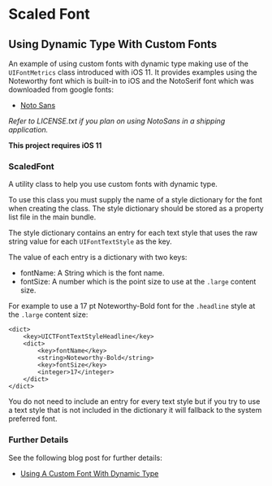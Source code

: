 #  Scaled Font

## Using Dynamic Type With Custom Fonts

An example of using custom fonts with dynamic type making use of the `UIFontMetrics` class introduced with iOS 11. It provides examples using the Noteworthy font which is built-in to iOS and the NotoSerif font which was downloaded from google fonts:

+ [Noto Sans]([NotoSans](https://fonts.google.com/specimen/Noto+Serif?selection.family=Noto+Serif))

*Refer to LICENSE.txt if you plan on using NotoSans in a shipping application.*

**This project requires iOS 11**

### ScaledFont

A utility class to help you use custom fonts with dynamic type.

To use this class you must supply the name of a style dictionary for the font when creating the class. The style dictionary should be stored as a property list file in the main bundle.

The style dictionary contains an entry for each text style that uses the raw string value for each `UIFontTextStyle` as the key.

The value of each entry is a dictionary with two keys:

+ fontName: A String which is the font name.
+ fontSize: A number which is the point size to use at the `.large` content size.

For example to use a 17 pt Noteworthy-Bold font for the `.headline` style at the `.large` content size:

    <dict>
        <key>UICTFontTextStyleHeadline</key>
        <dict>
            <key>fontName</key>
            <string>Noteworthy-Bold</string>
            <key>fontSize</key>
            <integer>17</integer>
        </dict>
    </dict>

You do not need to include an entry for every text style but if you try to use a text style that is not included in the dictionary it will fallback to the system preferred font.

### Further Details

See the following blog post for further details:

+ [Using A Custom Font With Dynamic Type](https://useyourloaf.com/blog/using-a-custom-font-with-dynamic-type/)
